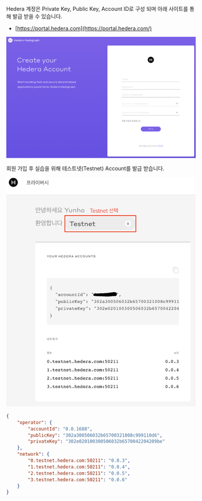 Hedera 계정은 Private Key, Public Key, Account ID로 구성 되며 아래 사이트를 통해 발급 받을 수 있습니다.

- [https://portal.hedera.com](https://portal.hedera.com/)

![1](https://github.com/yunhochung/katacoda-scenarios/raw/master/getting-started-with-hashgraph/images/1.png)

회원 가입 후 실습을 위해 테스트넷(Testnet) Account를 발급 받습니다.

![1](https://github.com/yunhochung/katacoda-scenarios/raw/master/getting-started-with-hashgraph/images/2.png)



```json
{
    "operator": {
        "accountId": "0.0.1688",
        "publicKey": "302a300506032b65700321008c999110d6",
        "privateKey": "302e020100300506032b6570042204209be"
    },
    "network": {
        "0.testnet.hedera.com:50211": "0.0.3",
        "1.testnet.hedera.com:50211": "0.0.4",
        "2.testnet.hedera.com:50211": "0.0.5",
        "3.testnet.hedera.com:50211": "0.0.6"
    }
}
```

## 